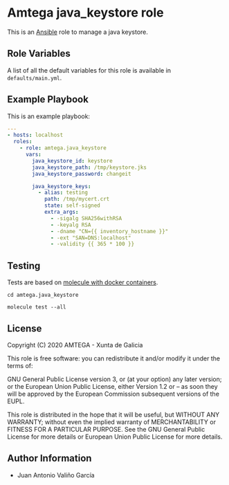 # Amtega java_keystore role

This is an [Ansible](http://www.ansible.com) role to manage a java keystore.

## Role Variables

A list of all the default variables for this role is available in `defaults/main.yml`.

## Example Playbook

This is an example playbook:

~~~ yaml
---
- hosts: localhost
  roles:  
    - role: amtega.java_keystore
      vars:
        java_keystore_id: keystore
        java_keystore_path: /tmp/keystore.jks
        java_keystore_password: changeit

        java_keystore_keys:
          - alias: testing
            path: /tmp/mycert.crt
            state: self-signed
            extra_args:
              - -sigalg SHA256withRSA
              - -keyalg RSA
              - -dname "CN={{ inventory_hostname }}"
              - -ext "SAN=DNS:localhost"
              - -validity {{ 365 * 100 }}
~~~

## Testing

Tests are based on [molecule with docker containers](https://molecule.readthedocs.io/en/latest/installation.html).

```shell
cd amtega.java_keystore

molecule test --all
```

## License

Copyright (C) 2020 AMTEGA - Xunta de Galicia

This role is free software: you can redistribute it and/or modify it under the terms of:

GNU General Public License version 3, or (at your option) any later version; or the European Union Public License, either Version 1.2 or – as soon they will be approved by the European Commission ­subsequent versions of the EUPL.

This role is distributed in the hope that it will be useful, but WITHOUT ANY WARRANTY; without even the implied warranty of MERCHANTABILITY or FITNESS FOR A PARTICULAR PURPOSE.  See the GNU General Public License for more details or European Union Public License for more details.

## Author Information

- Juan Antonio Valiño García
